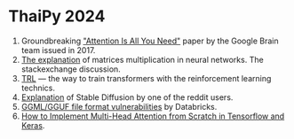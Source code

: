 # ThaiPy 2024
1. Groundbreaking ["Attention Is All You Need"](https://arxiv.org/abs/1706.03762) paper by the Google Brain team issued in 2017.
2. [The explanation](https://datascience.stackexchange.com/questions/75855/what-types-of-matrix-multiplication-are-used-in-machine-learning-when-are-they) of matrices multiplication in neural networks. The stackexchange discussion.
3. [TRL](https://github.com/huggingface/trl/tree/main) — the way to train transformers with the reinforcement learning technics.
4. [Explanation](https://www.reddit.com/r/StableDiffusion/comments/xm7ndc/comment/ipmvdyn/) of Stable Diffusion by one of the reddit users.
5. [GGML/GGUF file format vulnerabilities](https://www.databricks.com/blog/ggml-gguf-file-format-vulnerabilities) by Databricks.
6. [How to Implement Multi-Head Attention from Scratch in Tensorflow and Keras](https://machinelearningmastery.com/how-to-implement-multi-head-attention-from-scratch-in-tensorflow-and-keras/).

